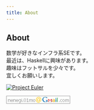 ```yaml
---
title: About
---
```

<article>

# About

数学が好きなインフラ系SEです。  
最近は、Haskellに興味があります。  
趣味はフットサルを少々です。  
宜しくお願いします。  

[![Project Euler](https://projecteuler.net/profile/IMOKURI.png)](https://projecteuler.net/)  

![](/images/mail.png)

</article>

